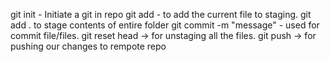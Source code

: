git init - Initiate a git in repo
git add <fileName> - to add the current file to staging.
git add . to stage contents of entire folder
git commit -m "message" - used for commit file/files.
git reset head -> for unstaging all the files.
git push -> for pushing our changes to rempote repo